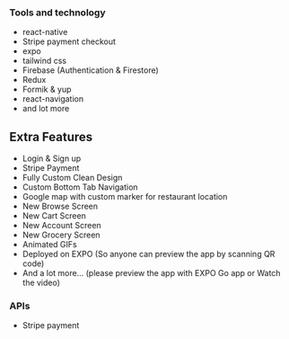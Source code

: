 ### Tools and technology
- react-native
- Stripe payment checkout
- expo
- tailwind css
- Firebase (Authentication & Firestore)
- Redux
- Formik & yup
- react-navigation
- and lot more

## Extra Features

- Login & Sign up
- Stripe Payment
- Fully Custom Clean Design
- Custom Bottom Tab Navigation
- Google map with custom marker for restaurant location
- New Browse Screen
- New Cart Screen
- New Account Screen
- New Grocery Screen
- Animated GIFs
- Deployed on EXPO (So anyone can preview the app by scanning QR code)
- And a lot more... (please preview the app with EXPO Go app or Watch the video)


### APIs

- Stripe payment
